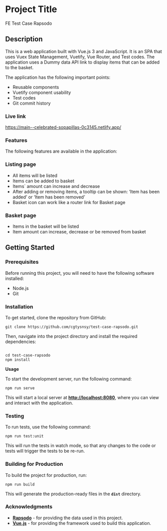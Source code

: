 # Project Title

FE Test Case Rapsodo

## Description

This is a web application built with Vue.js 3 and JavaScript. It is an SPA that uses Vuex State Management, Vuetify, Vue Router, and Test codes. The application uses a Dummy data API link to display items that can be added to the basket.

The application has the following important points:

- Reusable components
- Vuetify component usability
- Test codes
- Git commit history

### Live link
https://main--celebrated-sopapillas-0c3145.netlify.app/

### **Features**

The following features are available in the application:

### Listing page

- All items will be listed
- Items can be added to basket
- Items` amount can increase and decrease
- After adding or removing items, a tooltip can be shown: ‘Item has been added’ or ‘Item has been removed’
- Basket icon can work like a router link for Basket page

### Basket page

- Items in the basket will be listed
- Item amount can increase, decrease or be removed from basket

## **Getting Started**

### **Prerequisites**

Before running this project, you will need to have the following software installed:

- Node.js
- Git

### **Installation**

To get started, clone the repository from GitHub:

```
git clone https://github.com/cgtysnsy/test-case-rapsodo.git

```

Then, navigate into the project directory and install the required dependencies:

```

cd test-case-rapsodo
npm install

```

**Usage**

To start the development server, run the following command:

```
npm run serve
```

This will start a local server at **[http://localhost:8080](http://localhost:8080/)**, where you can view and interact with the application.

### **Testing**

To run tests, use the following command:

```
npm run test:unit
```

This will run the tests in watch mode, so that any changes to the code or tests will trigger the tests to be re-run.

### **Building for Production**

To build the project for production, run:

```
npm run build
```

This will generate the production-ready files in the **`dist`** directory.

### Acknowledgments

- **[Rapsodo](https://rapsodo.com/)** - for providing the data used in this project.
- **[Vue.js](https://vuejs.org/)** - for providing the framework used to build this application.
